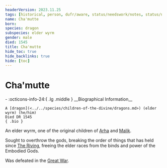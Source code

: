 ```yaml
---
headerVersion: 2023.11.25
tags: [historical, person, dufr/aware, status/needswork/notes, status/needswork/wip]
name: Cha'mutte
born:
species: dragon
subspecies: elder wyrm
gender: male
died: 1545
title: Cha'mutte
hide_toc: true
hide_backlinks: true
hide: [toc]
---
```

# Cha'mutte
<div class="grid cards ext-narrow-margin ext-one-column" markdown>
- :octicons-info-24:{ .lg .middle } __Biographical Information__

    A [dragon](<../../species/children-of-the-divine/dragons.md>) (elder wyrm) (he/him)  
    Died DR 1545  
    { .bio }

</div>


An elder wyrm, one of the original children of [Arha](<../../cosmology/gods/high-gods/arha.md>) and [Malik](<../../cosmology/gods/high-gods/malik.md>).

Sought to overthrow the gods, breaking the order of things that has held since [The Riving](<../../events/ancient/the-riving.md>), freeing the elder races from the binds and power of the Embodied Gods. 

Was defeated in the [Great War](<../../events/1500s/great-war.md>).
